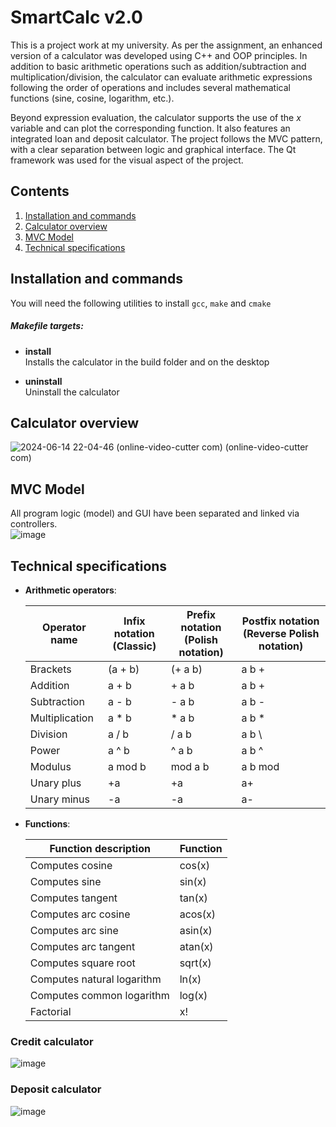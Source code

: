 # SmartCalc v2.0

This is a project work at my university. As per the assignment, an enhanced version of a calculator was developed using C++ and OOP principles. In addition to basic arithmetic operations such as addition/subtraction and multiplication/division, the calculator can evaluate arithmetic expressions following the order of operations and includes several mathematical functions (sine, cosine, logarithm, etc.).

Beyond expression evaluation, the calculator supports the use of the _x_ variable and can plot the corresponding function. It also features an integrated loan and deposit calculator. The project follows the MVC pattern, with a clear separation between logic and graphical interface. The Qt framework was used for the visual aspect of the project.

## Contents

1. [Installation and commands](#installation-and-commands)
2. [Calculator overview](#calculator-overview)
3. [MVC Model](#mvc-model)
4. [Technical specifications](#technical-specifications)

## Installation and commands

You will need the following utilities to install `gcc`, `make` and `cmake`

##### Makefile targets:

- **install**  
  Installs the calculator in the build folder and on the desktop

- **uninstall**  
  Uninstall the calculator


## Calculator overview
![2024-06-14 22-04-46 (online-video-cutter com) (online-video-cutter com)](https://github.com/BulatRuslanovich/SmartCalc/assets/113189826/52e01b7e-cb3c-4060-a7d2-d37c0622adfd)


## MVC Model

All program logic (model) and GUI have been separated and linked via controllers.  
![image](https://github.com/BulatRuslanovich/SmartCalc/assets/113189826/b84328f2-f4ee-44a6-b207-83eb4292a3ee)


## Technical specifications

  - **Arithmetic operators**:

    | Operator name  | Infix notation <br /> (Classic) | Prefix notation <br /> (Polish notation) | Postfix notation <br /> (Reverse Polish notation) |
    | -------------- | ------------------------------- | ---------------------------------------- | ------------------------------------------------- |
    | Brackets       | (a + b)                         | (+ a b)                                  | a b +                                             |
    | Addition       | a + b                           | + a b                                    | a b +                                             |
    | Subtraction    | a - b                           | - a b                                    | a b -                                             |
    | Multiplication | a \* b                          | \* a b                                   | a b \*                                            |
    | Division       | a / b                           | / a b                                    | a b \                                             |
    | Power          | a ^ b                           | ^ a b                                    | a b ^                                             |
    | Modulus        | a mod b                         | mod a b                                  | a b mod                                           |
    | Unary plus     | +a                              | +a                                       | a+                                                |
    | Unary minus    | -a                              | -a                                       | a-                                                |


  - **Functions**:

    | Function description       | Function |
    | -------------------------- | -------- |
    | Computes cosine            | cos(x)   |
    | Computes sine              | sin(x)   |
    | Computes tangent           | tan(x)   |
    | Computes arc cosine        | acos(x)  |
    | Computes arc sine          | asin(x)  |
    | Computes arc tangent       | atan(x)  |
    | Computes square root       | sqrt(x)  |
    | Computes natural logarithm | ln(x)    |
    | Computes common logarithm  | log(x)   |
    | Factorial                  | x!       |

### Credit calculator
![image](https://github.com/BulatRuslanovich/SmartCalc/assets/113189826/399d96a2-4b4c-4be3-aa9f-6effa73728ed)


### Deposit calculator
![image](https://github.com/BulatRuslanovich/SmartCalc/assets/113189826/70f7c138-a8c4-4924-8a4f-f5949b3b52be)

